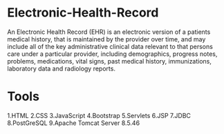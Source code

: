 # Electronic-Health-Record

An Electronic Health Record (EHR) is an electronic version of a patients medical history, that is maintained by the 
provider over time, and may include all of the key administrative clinical data relevant to that persons care under
a particular provider, including demographics, progress notes, problems, medications, vital signs, past medical history, immunizations, laboratory data and radiology reports.

# Tools 
1.HTML
2.CSS
3.JavaScript
4.Bootstrap
5.Servlets
6.JSP
7.JDBC
8.PostGreSQL 
9.Apache Tomcat Server 8.5.46
